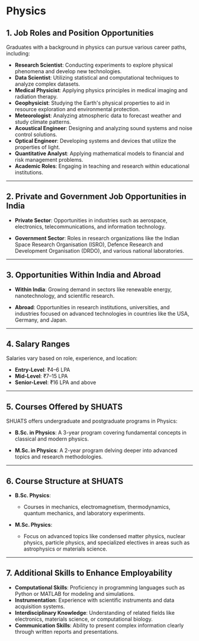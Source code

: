 # Physics


## 1. Job Roles and Position Opportunities

Graduates with a background in physics can pursue various career paths, including:

- **Research Scientist**: Conducting experiments to explore physical phenomena and develop new technologies.
- **Data Scientist**: Utilizing statistical and computational techniques to analyze complex datasets.
- **Medical Physicist**: Applying physics principles in medical imaging and radiation therapy.
- **Geophysicist**: Studying the Earth's physical properties to aid in resource exploration and environmental protection.
- **Meteorologist**: Analyzing atmospheric data to forecast weather and study climate patterns.
- **Acoustical Engineer**: Designing and analyzing sound systems and noise control solutions.
- **Optical Engineer**: Developing systems and devices that utilize the properties of light.
- **Quantitative Analyst**: Applying mathematical models to financial and risk management problems.
- **Academic Roles**: Engaging in teaching and research within educational institutions.

---

## 2. Private and Government Job Opportunities in India

- **Private Sector**: Opportunities in industries such as aerospace, electronics, telecommunications, and information technology.

- **Government Sector**: Roles in research organizations like the Indian Space Research Organisation (ISRO), Defence Research and Development Organisation (DRDO), and various national laboratories.

---

## 3. Opportunities Within India and Abroad

- **Within India**: Growing demand in sectors like renewable energy, nanotechnology, and scientific research.

- **Abroad**: Opportunities in research institutions, universities, and industries focused on advanced technologies in countries like the USA, Germany, and Japan.

---

## 4. Salary Ranges

Salaries vary based on role, experience, and location:

- **Entry-Level**: ₹4–6 LPA
- **Mid-Level**: ₹7–15 LPA
- **Senior-Level**: ₹16 LPA and above

---

## 5. Courses Offered by SHUATS

SHUATS offers undergraduate and postgraduate programs in Physics:

- **B.Sc. in Physics**: A 3-year program covering fundamental concepts in classical and modern physics.

- **M.Sc. in Physics**: A 2-year program delving deeper into advanced topics and research methodologies.

---

## 6. Course Structure at SHUATS

- **B.Sc. Physics**:

  - Courses in mechanics, electromagnetism, thermodynamics, quantum mechanics, and laboratory experiments.

- **M.Sc. Physics**:

  - Focus on advanced topics like condensed matter physics, nuclear physics, particle physics, and specialized electives in areas such as astrophysics or materials science.

---

## 7. Additional Skills to Enhance Employability

- **Computational Skills**: Proficiency in programming languages such as Python or MATLAB for modeling and simulations.
- **Instrumentation**: Experience with scientific instruments and data acquisition systems.
- **Interdisciplinary Knowledge**: Understanding of related fields like electronics, materials science, or computational biology.
- **Communication Skills**: Ability to present complex information clearly through written reports and presentations.